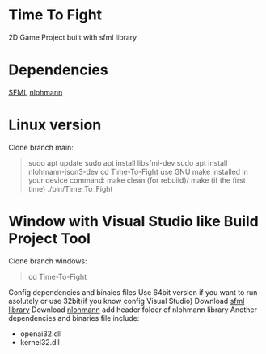 # Time To Fight

2D Game Project built with sfml library

# Dependencies 

[SFML](https://www.sfml-dev.org/)
[nlohmann](https://github.com/nlohmann/json.git)


# Linux version

Clone branch main:

> sudo apt update
> sudo apt install libsfml-dev
> sudo apt install nlohmann-json3-dev
> cd Time-To-Fight
use GNU make installed in your device
> command: 
> make clean (for rebuild)/ make (if the first time)
> ./bin/Time_To_Fight

# Window with Visual Studio like Build Project Tool

Clone branch windows:

> cd Time-To-Fight

Config dependencies and binaies files
Use 64bit version if you want to run asolutely or use 32bit(if you know config Visual Studio)
Download [sfml library](https://www.sfml-dev.org/download/)
Download [nlohmann](https://github.com/nlohmann/json.git)
add header folder of nlohmann library
Another dependencies and binaries file include:
* openai32.dll
* kernel32.dll
